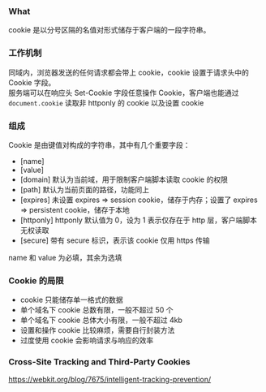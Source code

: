### What

cookie 是以分号区隔的名值对形式储存于客户端的一段字符串。


### 工作机制

同域内，浏览器发送的任何请求都会带上 cookie，cookie 设置于请求头中的 Cookie 字段。<br>
服务端可以在响应头 Set-Cookie 字段任意操作 Cookie，客户端也能通过 `document.cookie` 读取非 httponly 的 cookie 以及设置 cookie


### 组成

Cookie 是由键值对构成的字符串，其中有几个重要字段：
- [name]
- [value]
- [domain] 默认为当前域，用于限制客户端脚本读取 cookie 的权限
- [path] 默认为当前页面的路径，功能同上
- [expires] 未设置 expires => session cookie，储存于内存；设置了 expires => persistent cookie，储存于本地
- [httponly] httponly 默认值为 0，设为 1 表示仅存在于 http 层，客户端脚本无权读取
- [secure] 带有 secure 标识，表示该 cookie 仅用 https 传输

name 和 value 为必填，其余为选填


### Cookie 的局限

- cookie 只能储存单一格式的数据
- 单个域名下 cookie 总数有限，一般不超过 50 个
- 单个域名下 cookie 总体大小有限，一般不超过 4kb
- 设置和操作 cookie 比较麻烦，需要自行封装方法
- 过度使用 cookie 会影响请求与响应的效率


### Cross-Site Tracking and Third-Party Cookies

https://webkit.org/blog/7675/intelligent-tracking-prevention/
